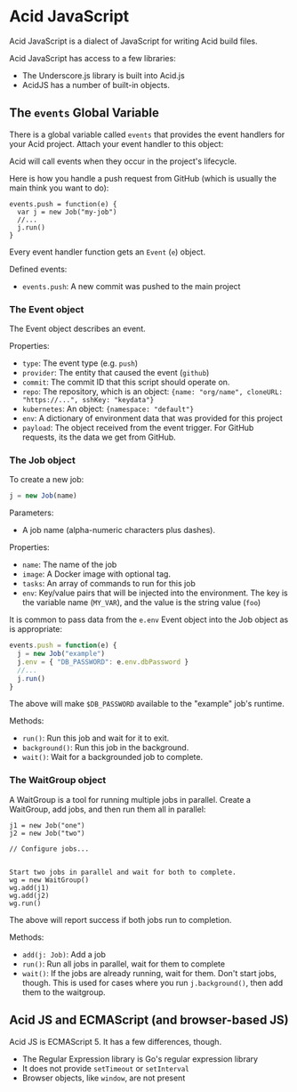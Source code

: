 # Acid JavaScript

Acid JavaScript is a dialect of JavaScript for writing Acid build files.

Acid JavaScript has access to a few libraries:

- The Underscore.js library is built into Acid.js
- AcidJS has a number of built-in objects.

## The `events` Global Variable

There is a global variable called `events` that provides the event handlers for
your Acid project. Attach your event handler to this object:

Acid will call events when they occur in the project's lifecycle.

Here is how you handle a push request from GitHub (which is usually the main
think you want to do):

```
events.push = function(e) {
  var j = new Job("my-job")
  //...
  j.run()
}
```

Every event handler function gets an `Event` (`e`) object.

Defined events:

- `events.push`: A new commit was pushed to the main project

### The Event object

The Event object describes an event.

Properties:

- `type`: The event type (e.g. `push`)
- `provider`: The entity that caused the event (`github`)
- `commit`: The commit ID that this script should operate on.
- `repo`: The repository, which is an object: `{name: "org/name", cloneURL: "https://...", sshKey: "keydata"}`
- `kubernetes`: An object: `{namespace: "default"}`
- `env`: A dictionary of environment data that was provided for this project
- `payload`: The object received from the event trigger. For GitHub requests, its
  the data we get from GitHub.


### The Job object

To create a new job:

```javascript
j = new Job(name)
```

Parameters:

- A job name (alpha-numeric characters plus dashes).

Properties:

- `name`: The name of the job
- `image`: A Docker image with optional tag.
- `tasks`: An array of commands to run for this job
- `env`: Key/value pairs that will be injected into the environment. The key is
  the variable name (`MY_VAR`), and the value is the string value (`foo`)

It is common to pass data from the `e.env` Event object into the Job object as
is appropriate:

```javascript
events.push = function(e) {
  j = new Job("example")
  j.env = { "DB_PASSWORD": e.env.dbPassword }
  //...
  j.run()
}
```

The above will make `$DB_PASSWORD` available to the "example" job's runtime.

Methods:

- `run()`: Run this job and wait for it to exit.
- `background()`: Run this job in the background.
- `wait()`: Wait for a backgrounded job to complete.

### The WaitGroup object

A WaitGroup is a tool for running multiple jobs in parallel. Create a WaitGroup,
add jobs, and then run them all in parallel:

```
j1 = new Job("one")
j2 = new Job("two")

// Configure jobs...


Start two jobs in parallel and wait for both to complete.
wg = new WaitGroup()
wg.add(j1)
wg.add(j2)
wg.run()
```

The above will report success if both jobs run to completion.

Methods:

- `add(j: Job)`: Add a job
- `run()`: Run all jobs in parallel, wait for them to complete
- `wait()`: If the jobs are already running, wait for them. Don't start jobs, though.
  This is used for cases where you run `j.background()`, then add them to the waitgroup.

## Acid JS and ECMAScript (and browser-based JS)

Acid JS is ECMAScript 5. It has a few differences, though.

- The Regular Expression library is Go's regular expression library
- It does not provide `setTimeout` or `setInterval`
- Browser objects, like `window`, are not present

